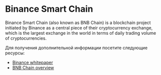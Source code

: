 # Binance Smart Chain

Binance Smart Chain (also known as BNB Chain) is a blockchain project initiated by Binance as a central piece of their cryptocurrency exchange, which is the largest exchange in the world in terms of daily trading volume of cryptocurrencies.

Для получения дополнительной информации посетите следующие ресурсы:

- [Binance whitepaper](https://www.exodus.com/assets/docs/binance-coin-whitepaper.pdf)
- [BNB Chain overview](https://www.binance.com/en/blog/all/bnb-chain-blockchain-for-exchanging-the-world-304219301536473088)
